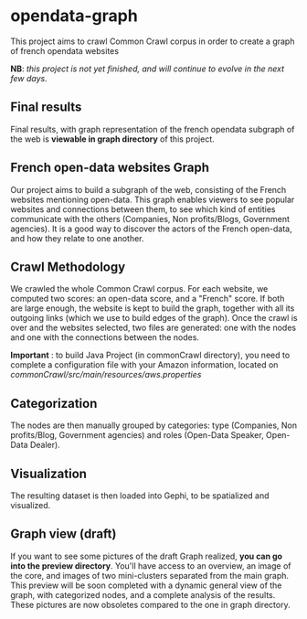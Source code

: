 opendata-graph
==============

This project aims to crawl Common Crawl corpus in order to create a graph of french opendata websites

**NB**: *this project is not yet finished, and will continue to evolve in the next few days.*

Final results
-------------
Final results, with graph representation of the french opendata subgraph of the web is **viewable in graph directory** of this project.

French open-data websites Graph
-------------------------------
Our project aims to build a subgraph of the web, consisting of the French websites mentioning open-data. This graph enables viewers to see popular websites and connections between them, to see which kind of entities communicate with the others (Companies, Non profits/Blogs, Government agencies). It is a good way to discover the actors of the French open-data, and how they relate to one another.

Crawl Methodology
-----------------
We crawled the whole Common Crawl corpus. For each website, we computed two scores: an open-data score, and a "French" score. If both are large enough, the website is kept to build the graph, together with all its outgoing links (which we use to build edges of the graph). Once the crawl is over and the websites selected, two files are generated: one with the nodes and one with the connections between the nodes.

**Important** : to build Java Project (in commonCrawl directory), you need to complete a configuration file with your Amazon information, located on _commonCrawl/src/main/resources/aws.properties_

Categorization
--------------
The nodes are then manually grouped by categories: type (Companies, Non profits/Blog, Government agencies) and roles (Open-Data Speaker, Open-Data Dealer).

Visualization
-------------
The resulting dataset is then loaded into Gephi, to be spatialized and visualized.

Graph view (draft)
------------------
If you want to see some pictures of the draft Graph realized, **you can go into the preview directory**. You'll have access to an overview, an image of the core, and images of two mini-clusters separated from the main graph.
This preview will be soon completed with a dynamic general view of the graph, with categorized nodes, and a complete analysis of the results.
These pictures are now obsoletes compared to the one in graph directory.

